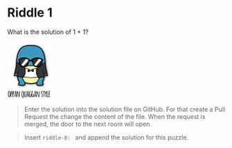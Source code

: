 # Riddle 1

What is the solution of 1 + 1?

![Test image](assets/test.jpg)

> Enter the solution into the solution file on GitHub. For that create a Pull Request the change the content of the file.
  When the request is merged, the door to the next room will open.

> Insert `riddle-0: ` and append the solution for this puzzle.
